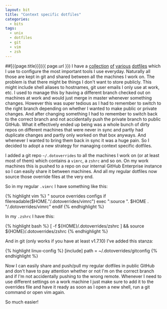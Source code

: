 ```yaml
---
layout: bit
title: "Context specific dotfiles"
categories:
  - bits
tags:
  - unix
  - dotfiles
  - git
  - vim
  - zsh
---
```


##[{{page.title}}]({{ page.url }})
I have a [collection][muttfiles] [of][vimfiles] [various][zshfiles]
[dotfiles][dotfiles] which I use to configure the most important tools I use
everyday. Naturally all those are kept in git and shared between all the
machines I work on. The problem is that there might be things I don't want to
store publicly. This might include shell aliases to hostnames, git user emails
I only use at work, etc. I used to manage this by having a different branch
checked out on machines at work and would just merge in master whenever
something changes. However this was super tedious as I had to remember to
switch to the right branch depending on whether I wanted to make public or
private changes. And after changing something I had to remember to switch back
to the correct branch and not accidentally push the private branch to public
GitHub. What it effectively ended up being was a whole bunch of dirty repos on
different machines that were never in sync and partly had duplicate changes
and partly only worked on that box anyways. And whenever I wanted to bring
them back in sync it was a huge pain.  So I decided to adopt a new strategy
for managing context specific dotfiles.

I added a git repo `~/.dotoverrides` to all the machines I work on (or at
least most of them) which contains a `vimrc`, a `zshrc` and so on.  On my work
machines this is pushed to a repo on our internal GitHub Enterprise instance
so I can easily share it between machines. And all my regular dotfiles now
source those override files at the very end.

So in my regular `.vimrc` I have something like this:

{% highlight vim %}
" source overrides configs
if filereadable($HOME."/.dotoverrides/vimrc")
  exec ":source ". $HOME . "/.dotoverrides/vimrc"
endif
{% endhighlight %}

In my `.zshrc` I have this:

{% highlight bash %}
[ -f  ${HOME}/.dotoverrides/zshrc ] && source ${HOME}/.dotoverrides/zshrc
{% endhighlight %}

And in git (only works if you have at least v1.7.10) I've added this stanza:

{% highlight linux-config %}
[include]
  path = ~/.dotoverrides/gitconfig
{% endhighlight %}

Now I can easily share and push/pull my regular dotfiles  in public GitHub and
don't have to pay attention whether or not I'm on the correct branch and if
I'm not accidentally pushing to the wrong remote. Whenever I need to use
different settings on a work machine I just make sure to add it to the
overrides file and have it ready as soon as I open a new shell, run a git
command or open vim again.

So much easier!


[dotfiles]: https://github.com/mrtazz/dotfiles
[vimfiles]: https://github.com/mrtazz/vimfiles
[zshfiles]: https://github.com/mrtazz/zshfiles
[muttfiles]: https://github.com/mrtazz/muttfiles
